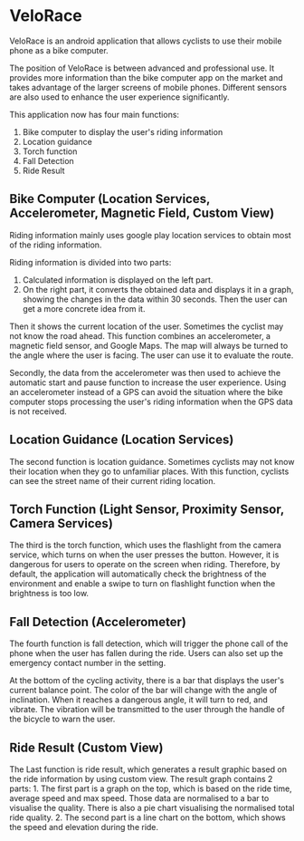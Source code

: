# VeloRace
 
VeloRace is an android application that allows cyclists to use their mobile phone as a bike computer.

The position of VeloRace is between advanced and professional use. It provides more information than the bike computer app on the market and takes advantage of the larger screens of mobile phones. Different sensors are also used to enhance the user experience significantly.

This application now has four main functions:
1. Bike computer to display the user's riding information 
2. Location guidance 
3. Torch function 
4. Fall Detection 
5. Ride Result

<h2>Bike Computer (Location Services, Accelerometer, Magnetic Field, Custom View)</h2>
Riding information mainly uses google play location services to obtain most of the riding information. 

Riding information is divided into two parts: 
1. Calculated information is displayed on the left part. 
2. On the right part, it converts the obtained data and displays it in a graph, showing the changes in the data within 30 seconds. Then the user can get a more concrete idea from it.

Then it shows the current location of the user. Sometimes the cyclist may not know the road ahead. This function combines an accelerometer, a magnetic field sensor, and Google Maps. The map will always be turned to the angle where the user is facing. The user can use it to evaluate the route.

Secondly, the data from the accelerometer was then used to achieve the automatic start and pause function to increase the user experience. Using an accelerometer instead of a GPS can avoid the situation where the bike computer stops processing the user's riding information when the GPS data is not received.

<h2>Location Guidance (Location Services)</h2>
The second function is location guidance. Sometimes cyclists may not know their location when they go to unfamiliar places. With this function, cyclists can see the street name of their current riding location.

<h2>Torch Function (Light Sensor, Proximity Sensor, Camera Services)</h2>
The third is the torch function, which uses the flashlight from the camera service, which turns on when the user presses the button. However, it is dangerous for users to operate on the screen when riding. Therefore, by default, the application will automatically check the brightness of the environment and enable a swipe to turn on flashlight function when the brightness is too low.

<h2>Fall Detection (Accelerometer)</h2>
The fourth function is fall detection, which will trigger the phone call of the phone when the user has fallen during the ride. Users can also set up the emergency contact number in the setting.

At the bottom of the cycling activity, there is a bar that displays the user's current balance point. The color of the bar will change with the angle of inclination. When it reaches a dangerous angle, it will turn to red, and vibrate. The vibration will be transmitted to the user through the handle of the bicycle to warn the user.

<h2>Ride Result (Custom View)</h2>
The Last function is ride result, which generates a result graphic based on the ride information by using custom view. The result graph contains 2 parts:
1. The first part is a graph on the top, which is based on the ride time, average speed and max speed. Those data are normalised to a bar to visualise the quality. There is also a pie chart visualising the normalised total ride quality. 
2. The second part is a line chart on the bottom, which shows the speed and elevation during the ride.
